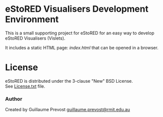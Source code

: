 # eStoRED Visualisers Development Environment

This is a small supporting project for eStoRED for an easy way to develop eStoRED Visualisers (Vislets).

It includes a static HTML page: *index.html* that can be opened in a browser.

# License

eStoRED is distributed under the 3-clause "New" BSD License.  
See [License.txt](https://bitbucket.org/eresearchrmit/estored/src/master/LICENSE.txt) file.

### Author

Created by Guillaume Prevost <guillaume.prevost@rmit.edu.au>